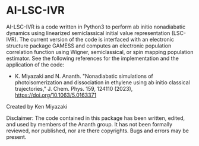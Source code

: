 # AI-LSC-IVR
AI-LSC-IVR is a code written in Python3 to perform ab initio nonadiabatic dynamics using linearized semiclassical initial value representation (LSC-IVR). The current version of the code is interfaced with an electronic structure package GAMESS and computes an electronic population correlation function using Wigner, semiclassical, or spin mapping population estimator. See the following references for the implementation and the application of the code:

- K. Miyazaki and N. Ananth. "Nonadiabatic simulations of photoisomerization and dissociation in ethylene using ab initio classical trajectories," J. Chem. Phys. 159, 124110 (2023), https://doi.org/10.1063/5.0163371

Created by Ken Miyazaki

Disclaimer: The code contained in this package has been written, edited, and used by members of the Ananth group. It has not been formally reviewed, nor published, nor are there copyrights. Bugs and errors may be present.
